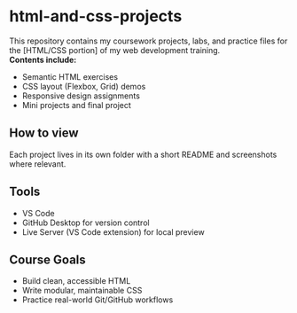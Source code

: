 # html-and-css-projects
This repository contains my coursework projects, labs, and practice files for the [HTML/CSS portion] of my web development training.  
**Contents include:**
- Semantic HTML exercises
- CSS layout (Flexbox, Grid) demos
- Responsive design assignments
- Mini projects and final project

## How to view
Each project lives in its own folder with a short README and screenshots where relevant.

## Tools
- VS Code
- GitHub Desktop for version control
- Live Server (VS Code extension) for local preview

## Course Goals
- Build clean, accessible HTML
- Write modular, maintainable CSS
- Practice real-world Git/GitHub workflows
